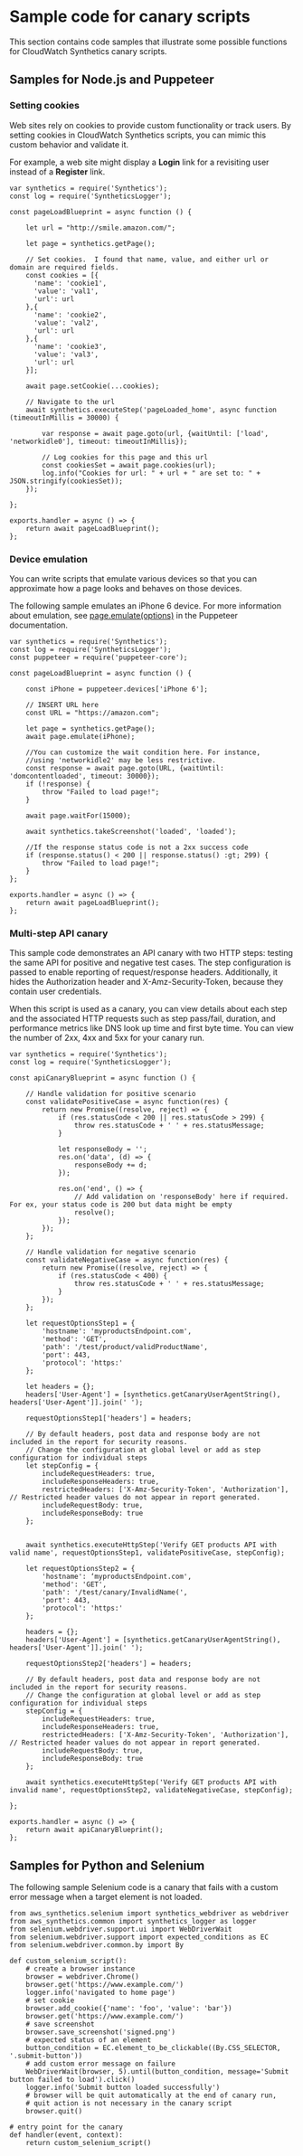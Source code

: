 # Sample code for canary scripts<a name="CloudWatch_Synthetics_Canaries_Samples"></a>

This section contains code samples that illustrate some possible functions for CloudWatch Synthetics canary scripts\.

## Samples for Node\.js and Puppeteer<a name="CloudWatch_Synthetics_Canaries_Samples_nodejspup"></a>

### Setting cookies<a name="CloudWatch_Synthetics_Canaries_Samples_cookies"></a>

Web sites rely on cookies to provide custom functionality or track users\. By setting cookies in CloudWatch Synthetics scripts, you can mimic this custom behavior and validate it\.

For example, a web site might display a **Login** link for a revisiting user instead of a **Register** link\.

```
var synthetics = require('Synthetics');
const log = require('SyntheticsLogger');

const pageLoadBlueprint = async function () {

    let url = "http://smile.amazon.com/";

    let page = synthetics.getPage();

    // Set cookies.  I found that name, value, and either url or domain are required fields.
    const cookies = [{
      'name': 'cookie1',
      'value': 'val1',
      'url': url
    },{
      'name': 'cookie2',
      'value': 'val2',
      'url': url
    },{
      'name': 'cookie3',
      'value': 'val3',
      'url': url
    }];
    
    await page.setCookie(...cookies);

    // Navigate to the url
    await synthetics.executeStep('pageLoaded_home', async function (timeoutInMillis = 30000) {
        
        var response = await page.goto(url, {waitUntil: ['load', 'networkidle0'], timeout: timeoutInMillis});

        // Log cookies for this page and this url
        const cookiesSet = await page.cookies(url);
        log.info("Cookies for url: " + url + " are set to: " + JSON.stringify(cookiesSet));
    });

};

exports.handler = async () => {
    return await pageLoadBlueprint();
};
```

### Device emulation<a name="CloudWatch_Synthetics_Canaries_Samples_device"></a>

You can write scripts that emulate various devices so that you can approximate how a page looks and behaves on those devices\.

The following sample emulates an iPhone 6 device\. For more information about emulation, see [ page\.emulate\(options\)](https://pptr.dev/#?product=Puppeteer&version=v5.3.1&show=api-pageemulateoptions) in the Puppeteer documentation\.

```
var synthetics = require('Synthetics');
const log = require('SyntheticsLogger');
const puppeteer = require('puppeteer-core');

const pageLoadBlueprint = async function () {
    
    const iPhone = puppeteer.devices['iPhone 6'];

    // INSERT URL here
    const URL = "https://amazon.com";

    let page = synthetics.getPage();
    await page.emulate(iPhone);

    //You can customize the wait condition here. For instance,
    //using 'networkidle2' may be less restrictive.
    const response = await page.goto(URL, {waitUntil: 'domcontentloaded', timeout: 30000});
    if (!response) {
        throw "Failed to load page!";
    }
    
    await page.waitFor(15000);

    await synthetics.takeScreenshot('loaded', 'loaded');
    
    //If the response status code is not a 2xx success code
    if (response.status() < 200 || response.status() :gt; 299) {
        throw "Failed to load page!";
    }
};

exports.handler = async () => {
    return await pageLoadBlueprint();
};
```

### Multi\-step API canary<a name="CloudWatch_Synthetics_Canaries_Samples_APIsteps"></a>

This sample code demonstrates an API canary with two HTTP steps: testing the same API for positive and negative test cases\. The step configuration is passed to enable reporting of request/response headers\. Additionally, it hides the Authorization header and X\-Amz\-Security\-Token, because they contain user credentials\. 

When this script is used as a canary, you can view details about each step and the associated HTTP requests such as step pass/fail, duration, and performance metrics like DNS look up time and first byte time\. You can view the number of 2xx, 4xx and 5xx for your canary run\. 

```
var synthetics = require('Synthetics');
const log = require('SyntheticsLogger');

const apiCanaryBlueprint = async function () {
    
    // Handle validation for positive scenario
    const validatePositiveCase = async function(res) {
        return new Promise((resolve, reject) => {
            if (res.statusCode < 200 || res.statusCode > 299) {
                throw res.statusCode + ' ' + res.statusMessage;
            }
     
            let responseBody = '';
            res.on('data', (d) => {
                responseBody += d;
            });
     
            res.on('end', () => {
                // Add validation on 'responseBody' here if required. For ex, your status code is 200 but data might be empty
                resolve();
            });
        });
    };
    
    // Handle validation for negative scenario
    const validateNegativeCase = async function(res) {
        return new Promise((resolve, reject) => {
            if (res.statusCode < 400) {
                throw res.statusCode + ' ' + res.statusMessage;
            }
        });
    };
    
    let requestOptionsStep1 = {
        'hostname': 'myproductsEndpoint.com',
        'method': 'GET',
        'path': '/test/product/validProductName',
        'port': 443,
        'protocol': 'https:'
    };
    
    let headers = {};
    headers['User-Agent'] = [synthetics.getCanaryUserAgentString(), headers['User-Agent']].join(' ');
    
    requestOptionsStep1['headers'] = headers;

    // By default headers, post data and response body are not included in the report for security reasons. 
    // Change the configuration at global level or add as step configuration for individual steps
    let stepConfig = {
        includeRequestHeaders: true, 
        includeResponseHeaders: true,
        restrictedHeaders: ['X-Amz-Security-Token', 'Authorization'], // Restricted header values do not appear in report generated.
        includeRequestBody: true,
        includeResponseBody: true
    };
       

    await synthetics.executeHttpStep('Verify GET products API with valid name', requestOptionsStep1, validatePositiveCase, stepConfig);
    
    let requestOptionsStep2 = {
        'hostname': ‘myproductsEndpoint.com',
        'method': 'GET',
        'path': '/test/canary/InvalidName(',
        'port': 443,
        'protocol': 'https:'
    };
    
    headers = {};
    headers['User-Agent'] = [synthetics.getCanaryUserAgentString(), headers['User-Agent']].join(' ');
    
    requestOptionsStep2['headers'] = headers;

    // By default headers, post data and response body are not included in the report for security reasons. 
    // Change the configuration at global level or add as step configuration for individual steps
    stepConfig = {
        includeRequestHeaders: true, 
        includeResponseHeaders: true,
        restrictedHeaders: ['X-Amz-Security-Token', 'Authorization'], // Restricted header values do not appear in report generated.
        includeRequestBody: true,
        includeResponseBody: true
    };
    
    await synthetics.executeHttpStep('Verify GET products API with invalid name', requestOptionsStep2, validateNegativeCase, stepConfig);
    
};

exports.handler = async () => {
    return await apiCanaryBlueprint();
};
```

## Samples for Python and Selenium<a name="CloudWatch_Synthetics_Canaries_Samples_pythonsel"></a>

The following sample Selenium code is a canary that fails with a custom error message when a target element is not loaded\.

```
from aws_synthetics.selenium import synthetics_webdriver as webdriver
from aws_synthetics.common import synthetics_logger as logger
from selenium.webdriver.support.ui import WebDriverWait
from selenium.webdriver.support import expected_conditions as EC
from selenium.webdriver.common.by import By

def custom_selenium_script():
    # create a browser instance
    browser = webdriver.Chrome()
    browser.get('https://www.example.com/')
    logger.info('navigated to home page')
    # set cookie
    browser.add_cookie({'name': 'foo', 'value': 'bar'})
    browser.get('https://www.example.com/')
    # save screenshot
    browser.save_screenshot('signed.png')
    # expected status of an element
    button_condition = EC.element_to_be_clickable((By.CSS_SELECTOR, '.submit-button'))
    # add custom error message on failure
    WebDriverWait(browser, 5).until(button_condition, message='Submit button failed to load').click()
    logger.info('Submit button loaded successfully')
    # browser will be quit automatically at the end of canary run, 
    # quit action is not necessary in the canary script
    browser.quit()

# entry point for the canary
def handler(event, context):
    return custom_selenium_script()
```